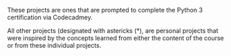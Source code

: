 These projects are ones that are prompted to complete the Python 3 certification via Codecadmey. 

All other projects (designated with astericks (*), are personal projects that were inspired by the concepts learned from either the content of the course or from these individual projects. 
